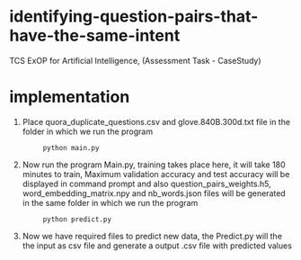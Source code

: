 # identifying-question-pairs-that-have-the-same-intent
TCS ExOP for Artificial Intelligence, (Assessment Task - CaseStudy)

# implementation
1.	Place quora_duplicate_questions.csv and glove.840B.300d.txt file in the folder in which we run the program

             python main.py

2.	Now run the program Main.py, training takes place here, it will take 180 minutes to train,
Maximum validation accuracy and test accuracy will be displayed in command prompt and also question_pairs_weights.h5, word_embedding_matrix.npy and nb_words.json files will be generated in the same folder in which we run the program

             python predict.py

3.	Now we have required files to predict new data, the Predict.py will the the input as csv file and generate a output .csv file with predicted values

